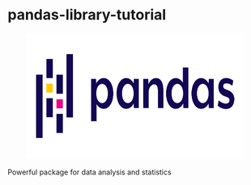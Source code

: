 # pandas-library-tutorial

<p align="center"><img src="pandas.png"width=430px height=250px></p>

Powerful package for data analysis and statistics
